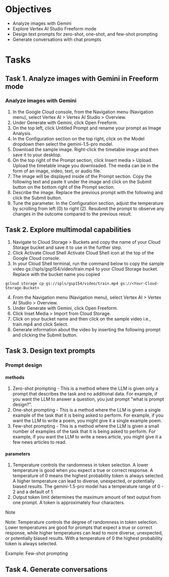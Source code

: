 # Objectives

- Analyze images with Gemini
- Explore Vertex AI Studio Freeform mode
- Design text prompts for zero-shot, one-shot, and few-shot prompting
- Generate conversations with chat prompts

# Tasks
## Task 1. Analyze images with Gemini in Freeform mode
### Analyze images with Gemini
1. In the Google Cloud console, from the Navigation menu (Navigation menu), select Vertex AI > Vertex AI Studio > Overview.
2. Under Generate with Gemini, click Open Freeform.
3. On the top left, click Untitled Prompt and rename your prompt as Image Analysis.
4. In the Configuration section on the top right, click on the Model dropdown then select the gemini-1.5-pro model.
5. Download the sample image. Right-click the timetable image and then save it to your desktop.
6. On the top right of the Prompt section, click Insert media > Upload. Upload the timetable image you downloaded. The media can be in the form of an image, video, text, or audio file.
7. The image will be displayed inside of the Prompt section. Copy the following text and paste it under the image and click on the Submit button on the bottom right of the Prompt section.
8. Describe the image. Replace the previous prompt with the following and click the Submit button.
9. Tune the parameter. In the Configuration section, adjust the temperature by scrolling from left (0) to right (2). Resubmit the prompt to observe any changes in the outcome compared to the previous result.



## Task 2. Explore multimodal capabilities
1. Navigate to Cloud Storage > Buckets and copy the name of your Cloud Storage bucket and save it to use in the further step.
2. Click Activate Cloud Shell Activate Cloud Shell icon at the top of the Google Cloud console.
3. In your Cloud Shell terminal, run the command below to copy the sample video gs://spls/gsp154/video/train.mp4 to your Cloud Storage bucket. Replace <Your-Cloud-Storage-Bucket> with the bucket name you copied
```
gcloud storage cp gs://spls/gsp154/video/train.mp4 gs://<Your-Cloud-Storage-Bucket>
```
4. From the Navigation menu (Navigation menu), select Vertex AI > Vertex AI Studio > Overview.
5. Under Generate with Gemini, click Open Freeform.
6. Click Inset Media > Import from Cloud Storage.
7. Click on your bucket name and then click on the sample video i.e., train.mp4 and click Select.
8. Generate information about the video by inserting the following prompt and clicking the Submit button.

## Task 3. Design text prompts
### Prompt design
#### methods
1. Zero-shot prompting - This is a method where the LLM is given only a prompt that describes the task and no additional data. For example, if you want the LLM to answer a question, you just prompt "what is prompt design?".
2. One-shot prompting - This is a method where the LLM is given a single example of the task that it is being asked to perform. For example, if you want the LLM to write a poem, you might give it a single example poem.
3. Few-shot prompting - This is a method where the LLM is given a small number of examples of the task that it is being asked to perform. For example, if you want the LLM to write a news article, you might give it a few news articles to read.
#### parameters
1. Temperature controls the randomness in token selection. A lower temperature is good when you expect a true or correct response. A temperature of 0 means the highest probability token is always selected. A higher temperature can lead to diverse, unexpected, or potentially biased results. The gemini-1.5-pro model has a temperature range of 0 - 2 and a default of 1.
2. Output token limit determines the maximum amount of text output from one prompt. A token is approximately four characters.

>[!Note]
>Note: Temperature controls the degree of randomness in token selection. Lower temperatures are good for prompts that expect a true or correct response, while higher temperatures can lead to more diverse, unexpected, or potentially biased results. With a temperature of 0 the highest probability token is always selected.

Example: Few-shot prompting

## Task 4. Generate conversations





